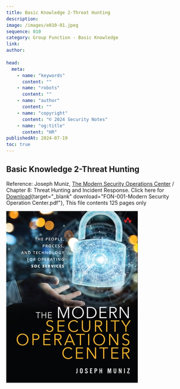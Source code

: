 ```yaml
---
title: Basic Knowledge 2-Threat Hunting
description:
image: /images/e010-01.jpeg
sequence: 010
category: Group Function - Basic Knowledge
link:
author:

head:
  meta:
    - name: "keywords"
      content: ""
    - name: "robots"
      content: ""
    - name: "author"
      content: ""
    - name: "copyright"
      content: "© 2024 Security Notes"
    - name: "og:title"
      content: "HR"
publishedAt: 2024-07-19
toc: true
---
```


## Basic Knowledge 2-Threat Hunting

Reference: Joseph Muniz, <a href="https://www.amazon.com/Modern-Security-Operations-Center/dp/0135619858"> The Modern Security Operations Center</a> / Chapter 8: Threat Hunting and Incident Response.
Click here for
[Download](/files/FON-001-ModernSecurityOperationCenter.pdf){target="\_blank" download="FON-001-Modern Security Operation Center.pdf"}, This file contents 125 pages only

![e010-01.jpeg](/images/e010-01.jpeg)
